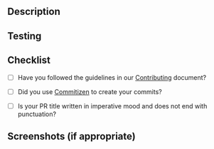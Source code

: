 ## Description

<!--- Describe your changes -->
<!--- Why is this change required? What problem does it solve? -->
<!--- If it fixes an open issue, please link to the issue here. -->

## Testing

<!--- Please describe in detail how you tested your changes. -->
<!--- Include details of your testing environment, and the tests you ran. -->
<!--- see how your change affects other areas of the code, etc. -->

## Checklist

- [ ] Have you followed the guidelines in our [Contributing](../CONTRIBUTING.md) document?

- [ ] Did you use [Commitizen](https://commitizen-tools.github.io/commitizen/) to create your commits?

- [ ] Is your PR title written in imperative mood and does not end with punctuation?

## Screenshots (if appropriate)

<!--- Screenshots -->

